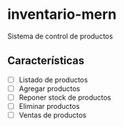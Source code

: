 # inventario-mern

Sistema de control de productos

## Características

- [ ] Listado de productos
- [ ] Agregar productos
- [ ] Reponer stock de productos
- [ ] Eliminar productos
- [ ] Ventas de productos
